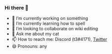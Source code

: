 ### Hi there 👋

<!--
**tunip3/tunip3** is a ✨ _special_ ✨ repository because its `README.md` (this file) appears on your GitHub profile.

Here are some ideas to get you started:
-->
- 🔭 I’m currently working on something
- 🌱 I’m currently learning how to spell
- 👯 I’m looking to collaborate on wiki editing
- 💬 Ask me about my cat
- 📫 How to reach me: Discord (t3#4171), [Twitter]()
- 😄 Pronouns: any

